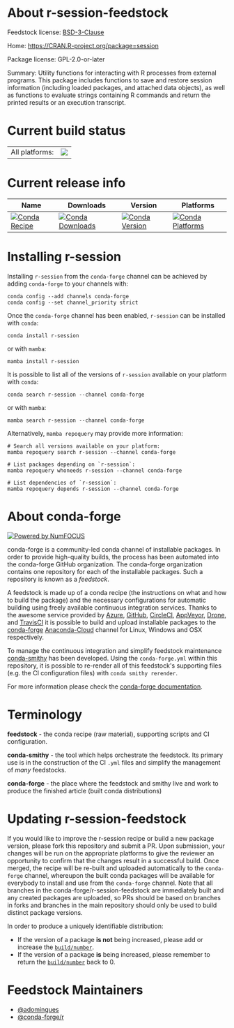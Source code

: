 About r-session-feedstock
=========================

Feedstock license: [BSD-3-Clause](https://github.com/conda-forge/r-session-feedstock/blob/main/LICENSE.txt)

Home: https://CRAN.R-project.org/package=session

Package license: GPL-2.0-or-later

Summary: Utility functions for interacting with R processes from external programs. This package includes functions to save and restore session information (including loaded packages, and attached data objects), as well as functions to evaluate strings containing R commands and return the printed results or an execution transcript.

Current build status
====================


<table><tr><td>All platforms:</td>
    <td>
      <a href="https://dev.azure.com/conda-forge/feedstock-builds/_build/latest?definitionId=15495&branchName=main">
        <img src="https://dev.azure.com/conda-forge/feedstock-builds/_apis/build/status/r-session-feedstock?branchName=main">
      </a>
    </td>
  </tr>
</table>

Current release info
====================

| Name | Downloads | Version | Platforms |
| --- | --- | --- | --- |
| [![Conda Recipe](https://img.shields.io/badge/recipe-r--session-green.svg)](https://anaconda.org/conda-forge/r-session) | [![Conda Downloads](https://img.shields.io/conda/dn/conda-forge/r-session.svg)](https://anaconda.org/conda-forge/r-session) | [![Conda Version](https://img.shields.io/conda/vn/conda-forge/r-session.svg)](https://anaconda.org/conda-forge/r-session) | [![Conda Platforms](https://img.shields.io/conda/pn/conda-forge/r-session.svg)](https://anaconda.org/conda-forge/r-session) |

Installing r-session
====================

Installing `r-session` from the `conda-forge` channel can be achieved by adding `conda-forge` to your channels with:

```
conda config --add channels conda-forge
conda config --set channel_priority strict
```

Once the `conda-forge` channel has been enabled, `r-session` can be installed with `conda`:

```
conda install r-session
```

or with `mamba`:

```
mamba install r-session
```

It is possible to list all of the versions of `r-session` available on your platform with `conda`:

```
conda search r-session --channel conda-forge
```

or with `mamba`:

```
mamba search r-session --channel conda-forge
```

Alternatively, `mamba repoquery` may provide more information:

```
# Search all versions available on your platform:
mamba repoquery search r-session --channel conda-forge

# List packages depending on `r-session`:
mamba repoquery whoneeds r-session --channel conda-forge

# List dependencies of `r-session`:
mamba repoquery depends r-session --channel conda-forge
```


About conda-forge
=================

[![Powered by
NumFOCUS](https://img.shields.io/badge/powered%20by-NumFOCUS-orange.svg?style=flat&colorA=E1523D&colorB=007D8A)](https://numfocus.org)

conda-forge is a community-led conda channel of installable packages.
In order to provide high-quality builds, the process has been automated into the
conda-forge GitHub organization. The conda-forge organization contains one repository
for each of the installable packages. Such a repository is known as a *feedstock*.

A feedstock is made up of a conda recipe (the instructions on what and how to build
the package) and the necessary configurations for automatic building using freely
available continuous integration services. Thanks to the awesome service provided by
[Azure](https://azure.microsoft.com/en-us/services/devops/), [GitHub](https://github.com/),
[CircleCI](https://circleci.com/), [AppVeyor](https://www.appveyor.com/),
[Drone](https://cloud.drone.io/welcome), and [TravisCI](https://travis-ci.com/)
it is possible to build and upload installable packages to the
[conda-forge](https://anaconda.org/conda-forge) [Anaconda-Cloud](https://anaconda.org/)
channel for Linux, Windows and OSX respectively.

To manage the continuous integration and simplify feedstock maintenance
[conda-smithy](https://github.com/conda-forge/conda-smithy) has been developed.
Using the ``conda-forge.yml`` within this repository, it is possible to re-render all of
this feedstock's supporting files (e.g. the CI configuration files) with ``conda smithy rerender``.

For more information please check the [conda-forge documentation](https://conda-forge.org/docs/).

Terminology
===========

**feedstock** - the conda recipe (raw material), supporting scripts and CI configuration.

**conda-smithy** - the tool which helps orchestrate the feedstock.
                   Its primary use is in the construction of the CI ``.yml`` files
                   and simplify the management of *many* feedstocks.

**conda-forge** - the place where the feedstock and smithy live and work to
                  produce the finished article (built conda distributions)


Updating r-session-feedstock
============================

If you would like to improve the r-session recipe or build a new
package version, please fork this repository and submit a PR. Upon submission,
your changes will be run on the appropriate platforms to give the reviewer an
opportunity to confirm that the changes result in a successful build. Once
merged, the recipe will be re-built and uploaded automatically to the
`conda-forge` channel, whereupon the built conda packages will be available for
everybody to install and use from the `conda-forge` channel.
Note that all branches in the conda-forge/r-session-feedstock are
immediately built and any created packages are uploaded, so PRs should be based
on branches in forks and branches in the main repository should only be used to
build distinct package versions.

In order to produce a uniquely identifiable distribution:
 * If the version of a package **is not** being increased, please add or increase
   the [``build/number``](https://docs.conda.io/projects/conda-build/en/latest/resources/define-metadata.html#build-number-and-string).
 * If the version of a package **is** being increased, please remember to return
   the [``build/number``](https://docs.conda.io/projects/conda-build/en/latest/resources/define-metadata.html#build-number-and-string)
   back to 0.

Feedstock Maintainers
=====================

* [@adomingues](https://github.com/adomingues/)
* [@conda-forge/r](https://github.com/conda-forge/r/)

